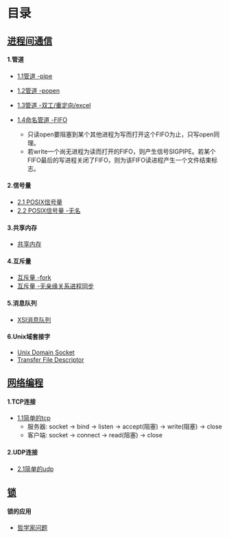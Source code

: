 # 目录

## [进程间通信](./ipc)

#### 1.管道

- [1.1管道 -pipe](./ipc/pipe-demo1)

- [1.2管道 -popen](./ipc/pipe-demo2)

- [1.3管道 -双工/重定向/excel](./ipc/pipe-demo3)
- [1.4命名管道 -FIFO](./ipc/fifo-demo1)
  - 只读open要阻塞到某个其他进程为写而打开这个FIFO为止，只写open同理。
  - 若write一个尚无进程为读而打开的FIFO，则产生信号SIGPIPE。若某个FIFO最后的写进程关闭了FIFO，则为该FIFO读进程产生一个文件结束标志。

#### 2.信号量

- [2.1 POSIX信号量](./ipc/samephore-demo1)
- [2.2 POSIX信号量 -无名](./ipc/samephore-demo2)

#### 3.共享内存

- [共享内存](./ipc/shared-memory-demo1)

#### 4.互斥量

- [互斥量 -fork](./ipc/mutex-demo1)
- [互斥量 -无亲缘关系进程同步](./ipc/mutex-demo2)

#### 5.消息队列
- [XSI消息队列](./ipc/msgq)

#### 6.Unix域套接字

- [Unix Domain Socket](./ipc/unix-socket)
- [Transfer File Descriptor](./ipc/unix-socket-transfer-fd)

## [网络编程](./net)
#### 1.TCP连接
- [1.1简单的tcp](./net/tcp_hello_demo)
  - 服务器: socket -> bind -> listen -> accept(阻塞) -> write(阻塞) -> close
  - 客户端: socket -> connect -> read(阻塞) -> close

#### 2.UDP连接
- [2.1简单的udp](./net/udp_hello_demo)

## [锁](./lock)
#### 锁的应用
- [哲学家问题](./lock/philosopher_eating.c)
